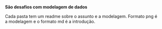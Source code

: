 **São desafios com modelagem de dados**

Cada pasta tem um readme sobre o assunto e a modelagem. Formato png é a modelagem e o formato md é a introdução.